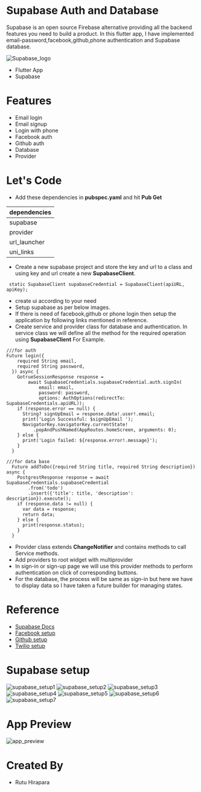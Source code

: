 # Supabase Auth and Database

Supabase is an open source Firebase alternative providing all the backend features you need to build a product.
In this flutter app, I have implemented email-password,facebook,github,phone authentication and Supabase database.

![Supabase_logo](https://github.com/rp3110/supabase/blob/main/screenshot/supabase.png)

- Flutter App
- Supabase


# Features
- Email login
- Email signup
- Login with phone
- Facebook auth
- Github auth
- Database
- Provider




# Let's Code
- Add these dependencies in **pubspec.yaml** and hit **Pub Get**


| dependencies |
|--------------|
| supabase     |
| provider     |
| url_launcher |
| uni_links    |


- Create a new supabase project and store the key and url to a class and using key and url create a new **SupabaseClient**.

```
 static SupabaseClient supabaseCredential = SupabaseClient(apiURL, apiKey);
```
- create ui according to your need
- Setup supabase as per below images.
- If there is need of facebook,github or phone login then setup the application by following links mentioned in reference.
- Create service and provider class for database and authentication. In service class we will define all the method for the required operation using **SupabaseClient**
  For Example.
```
///for auth
Future login({
    required String email,
    required String password,
  }) async {
    GotrueSessionResponse response =
        await SupabaseCredentials.supabaseCredential.auth.signIn(
            email: email,
            password: password,
            options: AuthOptions(redirectTo: SupabaseCredentials.apiURL));
    if (response.error == null) {
      String? signUpEmail = response.data!.user!.email;
      print('Login Successful: $signUpEmail ');
      NavigatorKey.navigatorKey.currentState!
          .popAndPushNamed(AppRoutes.homeScreen, arguments: 0);
    } else {
      print('Login failed: ${response.error!.message}');
    }
  }
```

```
///for data base
  Future addToDo({required String title, required String description}) async {
    PostgrestResponse response = await SupabaseCredentials.supabaseCredential
        .from('todo')
        .insert({'title': title, 'description': description}).execute();
    if (response.data != null) {
      var data = response;
      return data;
    } else {
      print(response.status);
    }
  }
```

-  Provider class extends **ChangeNotifier** and contains methods to call Service methods.
-  Add providers to root widget with multiprovider
- In sign-in or sign-up page we will use this provider methods to perform authentication on click of corresponding buttons.
- For the database, the process will be same as sign-in but here we have to display data so I have taken a future builder for managing states.

# Reference
 - [Supabase Docs](https://supabase.com/docs)
 - [Facebook setup](https://medium.com/inspireui/setup-facebook-login-for-flutter-apps-4e7bd031479d)
 - [Github setup](https://docs.github.com/en/apps/oauth-apps/building-oauth-apps/creating-an-oauth-app)
 - [Twilio setup](https://www.twilio.com/blog/get-started-twilio-free-sms-businesses#:~:text=Get%20started%20for%20free%20with,up%20SMS%20for%20your%20business)

# Supabase setup
![supabase_setup1](https://github.com/dhavalsabhaya1/FlutterSupabaseDemo/blob/main/supabase-main/screenshot/supabase_setup1.png)
![supabase_setup2](https://github.com/dhavalsabhaya1/FlutterSupabaseDemo/blob/main/supabase-main/screenshot/supabase_setup2.png)
![supabase_setup3](https://github.com/dhavalsabhaya1/FlutterSupabaseDemo/blob/main/supabase-main/screenshot/supabase_setup3.png)
![supabase_setup4](https://github.com/dhavalsabhaya1/FlutterSupabaseDemo/blob/main/supabase-main/screenshot/supabase_setup4.png)
![supabase_setup5](https://github.com/dhavalsabhaya1/FlutterSupabaseDemo/blob/main/supabase-main/screenshot/supabase_setup5.png)
![supabase_setup6](https://github.com/dhavalsabhaya1/FlutterSupabaseDemo/blob/main/supabase-main/screenshot/supabase_setup6.png)
![supabase_setup7](https://github.com/dhavalsabhaya1/FlutterSupabaseDemo/blob/main/supabase-main/screenshot/supabase_setup7.png)

# App Preview
![app_preview](https://github.com/rp3110/supabase/blob/main/screenshot/app_preview.png)


# Created By
- Rutu Hirapara

